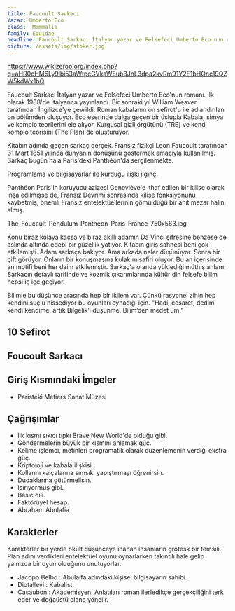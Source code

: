 ```yaml
---
title: Faucoult Sarkacı
Yazar: Umberto Eco
class: 	Mammalia
family: Equidae
headline: Faucoult Sarkacı İtalyan yazar ve Felsefeci Umberto Eco nun romanı.
picture: /assets/img/stoker.jpg
---
```



https://www.wikizeroo.org/index.php?q=aHR0cHM6Ly9lbi53aWtpcGVkaWEub3JnL3dpa2kvRm91Y2F1bHQnc19QZW5kdWx1bQ


Faucoult Sarkacı İtalyan yazar ve Felsefeci Umberto Eco'nun romanı. İlk olarak 1988'de İtalyanca yayınlandı. Bir sonraki yıl William Weaver tarafından İngilizce'ye çevrildi.
Roman kabalanın on sefirot'u ile adlandırılan on bölümden oluşuyor. Eco eserinde dalga geçen bir üslupla Kabala, simya ve komplo teorilerini ele alıyor. Kurgusal gizli örgütünü (TRE) ve kendi komplo teorisini (The Plan) de oluşturuyor.

Kitabın adında geçen sarkaç gerçek. Fransız fizikçi Leon Faucoult tarafından 31 Mart 1851 yılında dünyanın dönüşünü göstermek amacıyla kullanılmış. Sarkaç bugün hala Paris'deki Panthéon'da sergilenmekte.


Programlama ve bilgisayarlar ile kurduğu ilişki ilginç. 

Panthéon Paris'in koruyucu azizesi Geneviève'e ithaf edilen bir kilise olarak inşa edilmişse de, Fransız Devrimi sonrasında kilise fonksiyonunu kaybetmiş, önemli Fransız entelektüellerinin gömüldüğü bir anıt mezar halini almış.

The-Foucault-Pendulum-Pantheon-Paris-France-750x563.jpg

Konu biraz kolaya kaçsa ve biraz akıllı adamın Da Vinci şifresine benzese de aslında altında edebi bir güzellik yatıyor. Kitabın giriş sahnesi beni çok etkilemişti. Adam sarkaça bakıyor. Ama arkada neler düşünüyor. Sonra bir çift görüyor. Onların bir konuşmasına kulak misafiri oluyor. Bu an içerisinde an motifi beni her daim etkilemiştir. Sarkaç'a o anda yüklediği müthiş anlam. Sarkacın detaylı tarifinde ve kozmik çıkarımlarında kültür din felsefe bilim hepsi iç içe geçiyor.

Bilimle bu düşünce arasında hep bir ikilem var. Çünkü rasyonel zihin hep kendini suçlu hissediyor bu oyunları oynadığı için.
"Hadi, cesaret, dedim kendi kendime, artık Bilgelik’i düşünme, Bilim’den
medet um."


## 10 Sefirot

## Foucoult Sarkacı

## Giriş Kısmındaki İmgeler
* Paristeki Metiers Sanat Müzesi



## Çağrışımlar


* İlk kısmı sıkıcı tıpkı Brave New World'de olduğu gibi.
* Göndermelerin büyük bir kısmını anlamak güç.
* Kelime işlemci, metinleri programatik olarak düzenlemenin verdiği ekstra güç.
* Kriptoloji ve kabala ilişkisi.
* Kollarını kalçalarına sımsıkı yapıştırmayı öğrenirsin.
* Dudaklarına götürmelisin.
* Isırıyormuş gibi.
* Basic dili.
* Faktörüyel hesap.
* Abraham Abulafia

## Karakterler

Karakterler bir yerde okült düşünceye inanan insanların grotesk bir temsili. Plan adını verdikleri entelektüel oyunu oynarlarken takıntılı hale gelip yalnızca bir oyun olduğunu unutuyorlar.

* Jacopo Belbo : Abulaifa adındaki kişisel bilgisayarın sahibi. 
* Diotallevi : Kabalist.
* Casaubon : Akademisyen. Anlatıları roman ilerledikçe gerçekçiliğini terk eder ve doğaüstü olana yönelir.